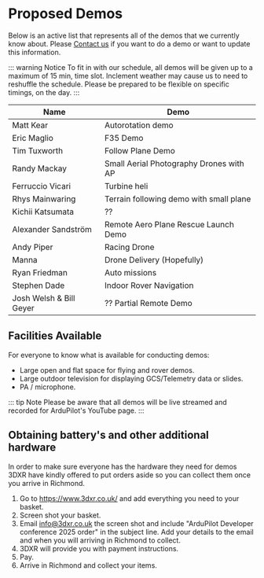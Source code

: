 # Proposed Demos

Below is an active list that represents all of the demos that we currently know about. Please [Contact us](/help_and_contact) if you want to do a demo or want to update this information.

::: warning Notice
To fit in with our schedule, all demos will be given up to a maximum of 15 min, time slot. Inclement weather may cause us to need to reshuffle the schedule. Please be prepared to be flexible on specific timings, on the day.
:::

<!-- cspell:disable -->

| Name                    | Demo                                    |
| ----------------------- | --------------------------------------- |
| Matt Kear               | Autorotation demo                       |
| Eric Maglio             | F35 Demo                                |
| Tim Tuxworth            | Follow Plane Demo                       |
| Randy Mackay            | Small Aerial Photography Drones with AP |
| Ferruccio Vicari        | Turbine heli                            |
| Rhys Mainwaring         | Terrain following demo with small plane |
| Kichii Katsumata        | ??                                      |
| Alexander Sandström     | Remote Aero Plane Rescue Launch Demo    |
| Andy Piper              | Racing Drone                            |
| Manna                   | Drone Delivery (Hopefully)              |
| Ryan Friedman           | Auto missions                           |
| Stephen Dade            | Indoor Rover Navigation                 |
| Josh Welsh & Bill Geyer | ?? Partial Remote Demo                  |

<!-- cspell:enable -->

## Facilities Available

For everyone to know what is available for conducting demos:

- Large open and flat space for flying and rover demos.
- Large outdoor television for displaying GCS/Telemetry data or slides.
- PA / microphone.

::: tip Note
Please be aware that all demos will be live streamed and recorded for ArduPilot's YouTube page.
:::

## Obtaining battery's and other additional hardware

In order to make sure everyone has the hardware they need for demos 3DXR have kindly offered to put orders aside so you can collect them once you arrive in Richmond.

1. Go to https://www.3dxr.co.uk/ and add everything you need to your basket.
2. Screen shot your basket.
3. Email info@3dxr.co.uk the screen shot and include "ArduPilot Developer conference 2025 order" in the subject line. Add your details to the email and when you will arriving in Richmond to collect.
4. 3DXR will provide you with payment instructions.
5. Pay.
6. Arrive in Richmond and collect your items.
